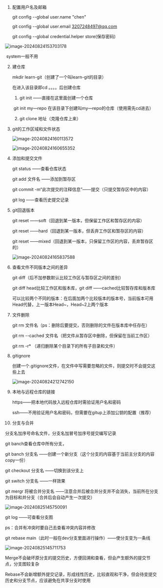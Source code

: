 1. 配置用户名及邮箱

   git config --global user.name  "chen"

   git config --global user.email 3207248497@qq.com

   git config --global credential.helper store(保存密码)

![image-20240824153703178](C:\Users\要吃小龙虾\AppData\Roaming\Typora\typora-user-images\image-20240824153703178.png)

​        system一般不用

2. 建仓库

   mkdir learn-git（创建了一个叫learn-git的目录）

   在进入该目录即cd 。。。。后创建仓库

   1. git init  ——直接在这里面创建一个仓库

   ​       git init my—repo 在该目录下创建叫my—repo的仓库（使用需先cd进去）

   2. git clone 地址（克隆仓库上来）

3. git的工作区域和文件状态

   ![image-20240824160113572](C:\Users\要吃小龙虾\AppData\Roaming\Typora\typora-user-images\image-20240824160113572.png)

   ![image-20240824160655352](C:\Users\要吃小龙虾\AppData\Roaming\Typora\typora-user-images\image-20240824160655352.png)

4. 添加和提交文件

   git status ——查看仓库状态

   git add 文件名 ——添加到暂存区

   git commit -m“此次提交的注释信息”——提交（只提交暂存区中的内容）

   git log ——查看历史提交记录

5. git回退版本

   git reset ——soft（回退到某一版本，但保留工作区和暂存区的内容）

   git reset ——hard（回退到某一版本，但丢弃工作区和暂存区的内容）

   git reset ——mixed（回退到某一版本，只保留工作区的内容，丢弃暂存区的）

   ![image-20240824165837588](C:\Users\要吃小龙虾\AppData\Roaming\Typora\typora-user-images\image-20240824165837588.png)

6. 查看文件不同版本之间的差异

   git diff（后不加参数默认比较工作区与暂存区之间的差别）

   git diff head比较工作区和版本库，git diff ——cached比较暂存库和版本库

   可以比较两个不同的版本：在后面加两个比较版本的版本号，当前版本可用Head代替，上一版本Head~，Head~2上两个版本

7. 文件删除

   git rm 文件名（ps：删除后要提交，否则删除的文件在版本库中任存在）

   git rm --cached 文件名（把文件从暂存区中删除，但保留在当前工作区）

   git rm -r* （递归删除某个目录下的所有子目录和文件）

8. gitignore

   创建一个.gitignore文件，在文件中写需要忽略的文件，则提交时不会提交这些上去

   ![image-20240824212742150](C:\Users\要吃小龙虾\AppData\Roaming\Typora\typora-user-images\image-20240824212742150.png)

9. 本地与远程仓库的链接

   https——把本地代码放入远程仓库时需验证用户名和密码

   ssh——不用验证用户名和密码，但需要在gitup上添加公钥的配置（推荐）

10. 分支与合并

   分支名加序号命名文件，分支名加冒号加序号提交编写记录

   git banch查看仓库中所有分支，

   git banch 分支名 ——创建一个新分支（这个分支的内容基于当前主分支的内容copy一份）

   git checkout 分支名 ——切换到该分支上

   git switch 分支名 ——一样效果

   git mergr 将被合并分支名 ——注意合并后被合并分支并不会消失，当前所在分支为目标和并分支（合并后会自动产生一次提交）

   ![image-20240825145750091](C:\Users\要吃小龙虾\AppData\Roaming\Typora\typora-user-images\image-20240825145750091.png)

   git log ——可查看分支图

   ps：合并有冲突时要自己去查看冲突内容并修改

   git rebase main（此时一般在dev分支里面进行操作）——使分支变为一条线

   ![image-20240825145711753](C:\Users\要吃小龙虾\AppData\Roaming\Typora\typora-user-images\image-20240825145711753.png)

   Merge不会破坏原分支的提交历史，方便回溯和查看，但会产生额外的提交节点，分支图较复杂

   Rebase不会新增额外提交记录，形成线性历史，比较直观和干净，但会待变提交历史和分支节点，应该避免在共享分支时使用

   